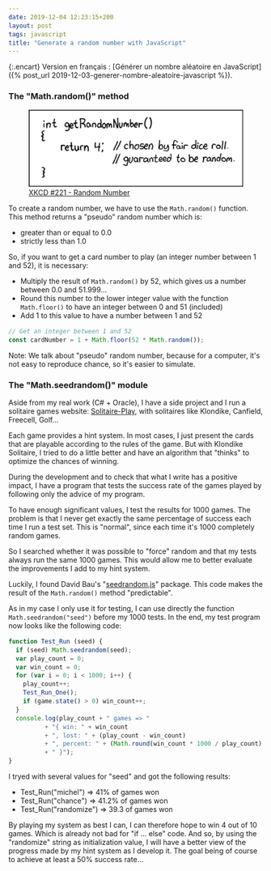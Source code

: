 ```yaml
---
date: 2019-12-04 12:23:15+200
layout: post
tags: javascript
title: "Generate a random number with JavaScript"
---
```


{:.encart}
Version en français : [Générer un nombre aléatoire en JavaScript]({% post_url 2019-12-03-generer-nombre-aleatoire-javascript %}).

### The "Math.random()" method

<figure>
  <img src="/public/2019/xkcd-221.jpg" alt="random-number" />
  <figcaption>
    <a href="https://xkcd.com/221/">XKCD #221 - Random Number</a>
  </figcaption>
</figure>

To create a random number, we have to use the `Math.random()` function. This method returns a "pseudo" random number which is:

* greater than or equal to 0.0
* strictly less than 1.0

So, if you want to get a card number to play (an integer number between 1 and 52), it is necessary:

* Multiply the result of `Math.random()` by 52, which gives us a number between 0.0 and 51.999...
* Round this number to the lower integer value with the function `Math.floor()` to have an integer between 0 and 51 (included)
* Add 1 to this value to have a number between 1 and 52

```javascript
// Get an integer between 1 and 52
const cardNumber = 1 + Math.floor(52 * Math.random());
```

Note: We talk about "pseudo" random number, because for a computer, it's not easy to reproduce chance, so it's easier to simulate.


### The "Math.seedrandom()" module

Aside from my real work (C# + Oracle), I have a side project and I run a solitaire games website: [Solitaire-Play](https://www.solitaire-play.com/), with solitaires like Klondike, Canfield, Freecell, Golf...

Each game provides a hint system. In most cases, I just present the cards that are playable according to the rules of the game. But with Klondike Solitaire, I tried to do a little better and have an algorithm that "thinks" to optimize the chances of winning.

During the development and to check that what I write has a positive impact, I have a program that tests the success rate of the games played by following only the advice of my program.

To have enough significant values, I test the results for 1000 games. The problem is that I never get exactly the same percentage of success each time I run a test set. This is "normal", since each time it's 1000 completely random games.

So I searched whether it was possible to "force" random and that my tests always run the same 1000 games. This would allow me to better evaluate the improvements I add to my hint system.

Luckily, I found David Bau's "[seedrandom.js](https://github.com/davidbau/seedrandom)" package. This code makes the result of the `Math.random()` method "predictable".

As in my case I only use it for testing, I can use directly the function `Math.seedrandom("seed")` before my 1000 tests. In the end, my test program now looks like the following code:

```javascript
function Test_Run (seed) {
  if (seed) Math.seedrandom(seed);
  var play_count = 0;
  var win_count = 0;
  for (var i = 0; i < 1000; i++) {
    play_count++;
    Test_Run_One();
    if (game.state() > 0) win_count++;
  }
  console.log(play_count + " games => "
          + "{ win: " + win_count
          + ", lost: " + (play_count - win_count)
          + ", percent: " + (Math.round(win_count * 1000 / play_count) / 10)
          + " }");
}
```

I tryed with several values for "seed" and got the following results:

* Test_Run("michel") => 41% of games won
* Test_Run("chance") => 41.2% of games won
* Test_Run("randomize") => 39.3 of games won

By playing my system as best I can, I can therefore hope to win 4 out of 10 games. Which is already not bad for "if ... else" code. And so, by using the "randomize" string as initialization value, I will have a better view of the progress made by my hint system as I develop it. The goal being of course to achieve at least a 50% success rate...
